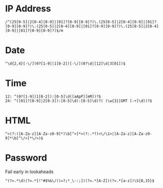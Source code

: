 # IP Address
```
/^(25[0-5]|2[0-4][0-9]|[01]?[0-9][0-9]?)\.(25[0-5]|2[0-4][0-9]|[01]?[0-9][0-9]?)\.(25[0-5]|2[0-4][0-9]|[01]?[0-9][0-9]?)\.(25[0-5]|2[0-4][0-9]|[01]?[0-9][0-9]?)$/m
```
# Date
```
^\d{2,4}[-\/](0?[1-9]|1[0-2])[-\/](0?\d|[12]\d|3[01])$
```
# Time
```
12: ^(0?[1-9]|1[0-2]):[0-5]\d([aApP][mM])?$
24: ^([01]?[0-9]|2[0-3]):[0-5]\d(:[0-5]\d)?( (\w{3}|GMT [-+]\d))?$
```
# HTML
```
^<(?:([A-Za-z][A-Za-z0-9]*)\b[^>]*>(?:.*?)<\/\1>|[A-Za-z][A-Za-z0-9]*\b[^\/>]*\/>)$
```
# Password
Fail early in lookaheads
```
^(?=.*\d)(?=.*[!"#$%&\/()=?¡*_\-:;])(?=.*[A-Z])(?=.*[a-z])\S{8,15}$
```

